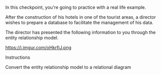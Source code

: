 In this checkpoint, you're going to practice with a real life example.

After the construction of his hotels in one of the tourist areas, a director wishes to prepare a database to facilitate the management of his data.

The director has presented the following information to you through the entity relationship model.

https://i.imgur.com/oHkrfiJ.png


Instructions

Convert the  entity relationship model to a relational diagram
